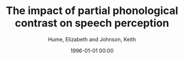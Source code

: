 ---
layout: post
title: The impact of partial phonological contrast on speech perception

date: 1996-01-01 00:00
author: Hume, Elizabeth and Johnson, Keith
journal: 15th International Comgress of Phonetic Sciences (ICPhS XV)

year: 2003
---